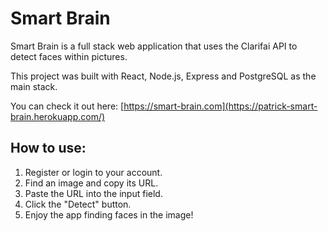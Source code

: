 # Smart Brain

Smart Brain is a full stack web application that uses the Clarifai API to detect faces within pictures.  
  
This project was built with React, Node.js, Express and PostgreSQL as the main stack.  
  
You can check it out here:  [https://smart-brain.com](https://patrick-smart-brain.herokuapp.com/)

## How to use:
1. Register or login to your account.  
2. Find an image and copy its URL.  
3. Paste the URL into the input field.  
4. Click the "Detect" button.  
5. Enjoy the app finding faces in the image!
